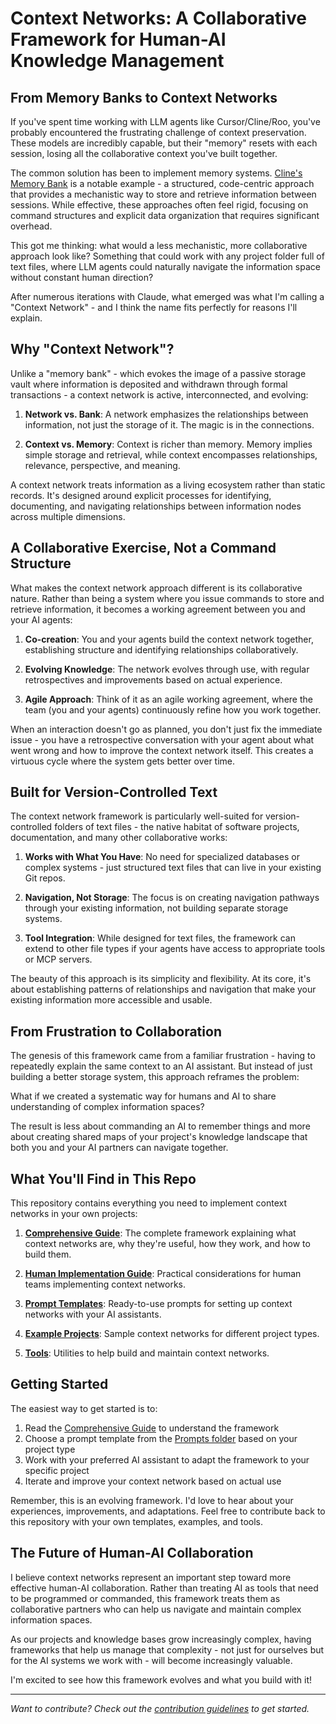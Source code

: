 # Context Networks: A Collaborative Framework for Human-AI Knowledge Management

## From Memory Banks to Context Networks

If you've spent time working with LLM agents like Cursor/Cline/Roo, you've probably encountered the frustrating challenge of context preservation. These models are incredibly capable, but their "memory" resets with each session, losing all the collaborative context you've built together.

The common solution has been to implement memory systems. [Cline's Memory Bank](https://docs.cline.bot/improving-your-prompting-skills/cline-memory-bank) is a notable example - a structured, code-centric approach that provides a mechanistic way to store and retrieve information between sessions. While effective, these approaches often feel rigid, focusing on command structures and explicit data organization that requires significant overhead.

This got me thinking: what would a less mechanistic, more collaborative approach look like? Something that could work with any project folder full of text files, where LLM agents could naturally navigate the information space without constant human direction?

After numerous iterations with Claude, what emerged was what I'm calling a "Context Network" - and I think the name fits perfectly for reasons I'll explain.

## Why "Context Network"?

Unlike a "memory bank" - which evokes the image of a passive storage vault where information is deposited and withdrawn through formal transactions - a context network is active, interconnected, and evolving:

1. **Network vs. Bank**: A network emphasizes the relationships between information, not just the storage of it. The magic is in the connections.

2. **Context vs. Memory**: Context is richer than memory. Memory implies simple storage and retrieval, while context encompasses relationships, relevance, perspective, and meaning.

A context network treats information as a living ecosystem rather than static records. It's designed around explicit processes for identifying, documenting, and navigating relationships between information nodes across multiple dimensions.

## A Collaborative Exercise, Not a Command Structure

What makes the context network approach different is its collaborative nature. Rather than being a system where you issue commands to store and retrieve information, it becomes a working agreement between you and your AI agents:

1. **Co-creation**: You and your agents build the context network together, establishing structure and identifying relationships collaboratively.

2. **Evolving Knowledge**: The network evolves through use, with regular retrospectives and improvements based on actual experience.

3. **Agile Approach**: Think of it as an agile working agreement, where the team (you and your agents) continuously refine how you work together.

When an interaction doesn't go as planned, you don't just fix the immediate issue - you have a retrospective conversation with your agent about what went wrong and how to improve the context network itself. This creates a virtuous cycle where the system gets better over time.

## Built for Version-Controlled Text

The context network framework is particularly well-suited for version-controlled folders of text files - the native habitat of software projects, documentation, and many other collaborative works:

1. **Works with What You Have**: No need for specialized databases or complex systems - just structured text files that can live in your existing Git repos.

2. **Navigation, Not Storage**: The focus is on creating navigation pathways through your existing information, not building separate storage systems.

3. **Tool Integration**: While designed for text files, the framework can extend to other file types if your agents have access to appropriate tools or MCP servers.

The beauty of this approach is its simplicity and flexibility. At its core, it's about establishing patterns of relationships and navigation that make your existing information more accessible and usable.

## From Frustration to Collaboration

The genesis of this framework came from a familiar frustration - having to repeatedly explain the same context to an AI assistant. But instead of just building a better storage system, this approach reframes the problem:

What if we created a systematic way for humans and AI to share understanding of complex information spaces?

The result is less about commanding an AI to remember things and more about creating shared maps of your project's knowledge landscape that both you and your AI partners can navigate together.

## What You'll Find in This Repo

This repository contains everything you need to implement context networks in your own projects:

1. **[Comprehensive Guide](https://github.com/jwynia/context-networks/blob/main/core/comprehensive-context-network-guide.md)**: The complete framework explaining what context networks are, why they're useful, how they work, and how to build them.

2. **[Human Implementation Guide](https://github.com/jwynia/context-networks/blob/main/core/context-networks-for-humans.md)**: Practical considerations for human teams implementing context networks.

3. **[Prompt Templates](https://github.com/jwynia/context-networks/tree/main/prompts/)**: Ready-to-use prompts for setting up context networks with your AI assistants.

4. **[Example Projects](https://github.com/jwynia/context-networks/tree/main/example-networks/)**: Sample context networks for different project types.

5. **[Tools](https://github.com/jwynia/context-networks/tree/main/tools/)**: Utilities to help build and maintain context networks.

## Getting Started

The easiest way to get started is to:

1. Read the [Comprehensive Guide](https://github.com/jwynia/context-networks/blob/main/core/comprehensive-context-network-guide.md) to understand the framework
2. Choose a prompt template from the [Prompts folder](https://github.com/jwynia/context-networks/tree/main/prompts/) based on your project type
3. Work with your preferred AI assistant to adapt the framework to your specific project
4. Iterate and improve your context network based on actual use

Remember, this is an evolving framework. I'd love to hear about your experiences, improvements, and adaptations. Feel free to contribute back to this repository with your own templates, examples, and tools.

## The Future of Human-AI Collaboration

I believe context networks represent an important step toward more effective human-AI collaboration. Rather than treating AI as tools that need to be programmed or commanded, this framework treats them as collaborative partners who can help us navigate and maintain complex information spaces.

As our projects and knowledge bases grow increasingly complex, having frameworks that help us manage that complexity - not just for ourselves but for the AI systems we work with - will become increasingly valuable.

I'm excited to see how this framework evolves and what you build with it!

---

*Want to contribute? Check out the [contribution guidelines](https://github.com/jwynia/context-networks/blob/main/CONTRIBUTING.md) to get started.*
